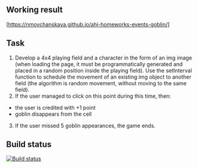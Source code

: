 ## Working result
[https://nmovchanskaya.github.io/ahj-homeworks-events-goblin/]

## Task
1. Develop a 4x4 playing field and a character in the form of an img image (when loading the page, it must be programmatically generated and placed in a random position inside the playing field). Use the setInterval function to schedule the movement of an existing img object to another field (the algorithm is random movement, without moving to the same field).
2. If the user managed to click on this point during this time, then:
- the user is credited with +1 point
- goblin disappears from the cell
3. If the user missed 5 goblin appearances, the game ends.

## Build status

[![Build status](https://ci.appveyor.com/api/projects/status/3iaaf00pwcd7c72q?svg=true)](https://ci.appveyor.com/project/nmovchanskaya/ahj-homeworks-events-goblin)
